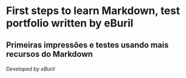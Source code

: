 # First steps to learn Markdown, test portfolio written by eBuril
## Primeiras impressões e testes usando mais recursos do Markdown
###### Developed by eBuril
